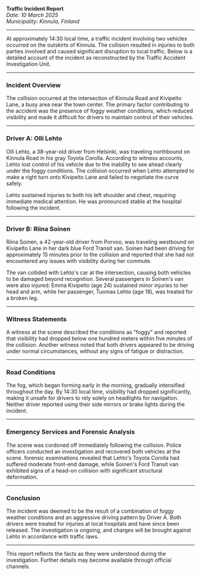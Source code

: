 

**Traffic Incident Report**  
*Date: 10 March 2025*  
*Municipality: Kinnula, Finland*  

---

At approximately 14:30 local time, a traffic incident involving two vehicles occurred on the outskirts of Kinnula. The collision resulted in injuries to both parties involved and caused significant disruption to local traffic. Below is a detailed account of the incident as reconstructed by the Traffic Accident Investigation Unit.

---

### **Incident Overview**  
The collision occurred at the intersection of Kinnula Road and Kivipelto Lane, a busy area near the town center. The primary factor contributing to the accident was the presence of foggy weather conditions, which reduced visibility and made it difficult for drivers to maintain control of their vehicles.

---

### **Driver A: Olli Lehto**  
Olli Lehto, a 38-year-old driver from Helsinki, was traveling northbound on Kinnula Road in his gray Toyota Corolla. According to witness accounts, Lehto lost control of his vehicle due to the inability to see ahead clearly under the foggy conditions. The collision occurred when Lehto attempted to make a right turn onto Kivipelto Lane and failed to negotiate the curve safely.

Lehto sustained injuries to both his left shoulder and chest, requiring immediate medical attention. He was pronounced stable at the hospital following the incident.

---

### **Driver B: Riina Soinen**  
Riina Soinen, a 42-year-old driver from Porvoo, was traveling westbound on Kivipelto Lane in her dark blue Ford Transit van. Soinen had been driving for approximately 15 minutes prior to the collision and reported that she had not encountered any issues with visibility during her commute.

The van collided with Lehto's car at the intersection, causing both vehicles to be damaged beyond recognition. Several passengers in Soinen's van were also injured: Emma Kivipelto (age 24) sustained minor injuries to her head and arm, while her passenger, Tuomas Lehto (age 18), was treated for a broken leg.

---

### **Witness Statements**  
A witness at the scene described the conditions as "foggy" and reported that visibility had dropped below one hundred meters within five minutes of the collision. Another witness noted that both drivers appeared to be driving under normal circumstances, without any signs of fatigue or distraction.

---

### **Road Conditions**  
The fog, which began forming early in the morning, gradually intensified throughout the day. By 14:30 local time, visibility had dropped significantly, making it unsafe for drivers to rely solely on headlights for navigation. Neither driver reported using their side mirrors or brake lights during the incident.

---

### **Emergency Services and Forensic Analysis**  
The scene was cordoned off immediately following the collision. Police officers conducted an investigation and recovered both vehicles at the scene. forensic examinations revealed that Lehto's Toyota Corolla had suffered moderate front-end damage, while Soinen's Ford Transit van exhibited signs of a head-on collision with significant structural deformation.

---

### **Conclusion**  
The incident was deemed to be the result of a combination of foggy weather conditions and an aggressive driving pattern by Driver A. Both drivers were treated for injuries at local hospitals and have since been released. The investigation is ongoing, and charges will be brought against Lehto in accordance with traffic laws.

---

This report reflects the facts as they were understood during the investigation. Further details may become available through official channels.